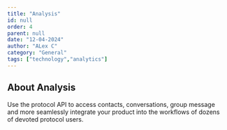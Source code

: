 ```yaml
---
title: "Analysis"
id: null
order: 4
parent: null
date: "12-04-2024"
author: "ALex C"
category: "General"
tags: ["technology","analytics"]
---
```


## About Analysis

Use the protocol API to access contacts, conversations, group message and more seamlessly integrate your product into the workflows of dozens of devoted protocol users.



